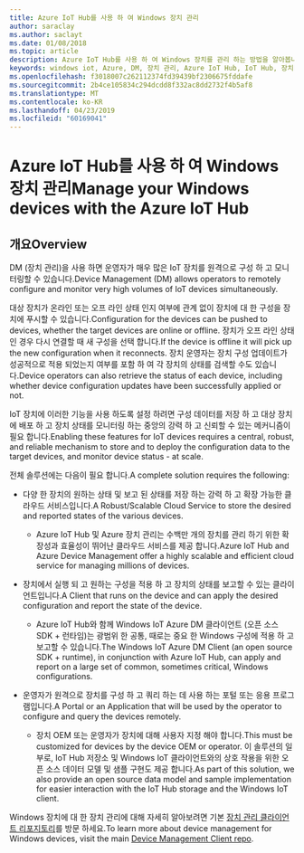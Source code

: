 ```yaml
---
title: Azure IoT Hub를 사용 하 여 Windows 장치 관리
author: saraclay
ms.author: saclayt
ms.date: 01/08/2018
ms.topic: article
description: Azure IoT Hub를 사용 하 여 Windows 장치를 관리 하는 방법을 알아봅니다.
keywords: windows iot, Azure, DM, 장치 관리, Azure IoT Hub, IoT Hub, 장치 상태
ms.openlocfilehash: f3018007c262112374fd39439bf2306675fddafe
ms.sourcegitcommit: 2b4ce105834c294dcdd8f332ac8dd2732f4b5af8
ms.translationtype: MT
ms.contentlocale: ko-KR
ms.lasthandoff: 04/23/2019
ms.locfileid: "60169041"
---
```

# <a name="manage-your-windows-devices-with-the-azure-iot-hub"></a><span data-ttu-id="64767-104">Azure IoT Hub를 사용 하 여 Windows 장치 관리</span><span class="sxs-lookup"><span data-stu-id="64767-104">Manage your Windows devices with the Azure IoT Hub</span></span>

## <a name="overview"></a><span data-ttu-id="64767-105">개요</span><span class="sxs-lookup"><span data-stu-id="64767-105">Overview</span></span>
<span data-ttu-id="64767-106">DM (장치 관리)을 사용 하면 운영자가 매우 많은 IoT 장치를 원격으로 구성 하 고 모니터링할 수 있습니다.</span><span class="sxs-lookup"><span data-stu-id="64767-106">Device Management (DM) allows operators to remotely configure and monitor very high volumes of IoT devices simultaneously.</span></span>

<span data-ttu-id="64767-107">대상 장치가 온라인 또는 오프 라인 상태 인지 여부에 관계 없이 장치에 대 한 구성을 장치에 푸시할 수 있습니다.</span><span class="sxs-lookup"><span data-stu-id="64767-107">Configuration for the devices can be pushed to devices, whether the target devices are online or offline.</span></span> <span data-ttu-id="64767-108">장치가 오프 라인 상태인 경우 다시 연결할 때 새 구성을 선택 합니다.</span><span class="sxs-lookup"><span data-stu-id="64767-108">If the device is offline it will pick up the new configuration when it reconnects.</span></span> <span data-ttu-id="64767-109">장치 운영자는 장치 구성 업데이트가 성공적으로 적용 되었는지 여부를 포함 하 여 각 장치의 상태를 검색할 수도 있습니다.</span><span class="sxs-lookup"><span data-stu-id="64767-109">Device operators can also retrieve the status of each device, including whether device configuration updates have been successfully applied or not.</span></span>

<span data-ttu-id="64767-110">IoT 장치에 이러한 기능을 사용 하도록 설정 하려면 구성 데이터를 저장 하 고 대상 장치에 배포 하 고 장치 상태를 모니터링 하는 중앙의 강력 하 고 신뢰할 수 있는 메커니즘이 필요 합니다.</span><span class="sxs-lookup"><span data-stu-id="64767-110">Enabling these features for IoT devices requires a central, robust, and reliable mechanism to store and to deploy the configuration data to the target devices, and monitor device status - at scale.</span></span>

<span data-ttu-id="64767-111">전체 솔루션에는 다음이 필요 합니다.</span><span class="sxs-lookup"><span data-stu-id="64767-111">A complete solution requires the following:</span></span>

* <span data-ttu-id="64767-112">다양 한 장치의 원하는 상태 및 보고 된 상태를 저장 하는 강력 하 고 확장 가능한 클라우드 서비스입니다.</span><span class="sxs-lookup"><span data-stu-id="64767-112">A Robust/Scalable Cloud Service to store the desired and reported states of the various devices.</span></span>
  * <span data-ttu-id="64767-113">Azure IoT Hub 및 Azure 장치 관리는 수백만 개의 장치를 관리 하기 위한 확장성과 효율성이 뛰어난 클라우드 서비스를 제공 합니다.</span><span class="sxs-lookup"><span data-stu-id="64767-113">Azure IoT Hub and Azure Device Management offer a highly scalable and efficient cloud service for managing millions of devices.</span></span>

* <span data-ttu-id="64767-114">장치에서 실행 되 고 원하는 구성을 적용 하 고 장치의 상태를 보고할 수 있는 클라이언트입니다.</span><span class="sxs-lookup"><span data-stu-id="64767-114">A Client that runs on the device and can apply the desired configuration and report the state of the device.</span></span>
  * <span data-ttu-id="64767-115">Azure IoT Hub와 함께 Windows IoT Azure DM 클라이언트 (오픈 소스 SDK + 런타임)는 광범위 한 공통, 때로는 중요 한 Windows 구성에 적용 하 고 보고할 수 있습니다.</span><span class="sxs-lookup"><span data-stu-id="64767-115">The Windows IoT Azure DM Client (an open source SDK + runtime), in conjunction with Azure IoT Hub, can apply and report on a large set of common, sometimes critical, Windows configurations.</span></span>

* <span data-ttu-id="64767-116">운영자가 원격으로 장치를 구성 하 고 쿼리 하는 데 사용 하는 포털 또는 응용 프로그램입니다.</span><span class="sxs-lookup"><span data-stu-id="64767-116">A Portal or an Application that will be used by the operator to configure and query the devices remotely.</span></span>
  * <span data-ttu-id="64767-117">장치 OEM 또는 운영자가 장치에 대해 사용자 지정 해야 합니다.</span><span class="sxs-lookup"><span data-stu-id="64767-117">This must be customized for devices by the device OEM or operator.</span></span> <span data-ttu-id="64767-118">이 솔루션의 일부로, IoT Hub 저장소 및 Windows IoT 클라이언트와의 상호 작용을 위한 오픈 소스 데이터 모델 및 샘플 구현도 제공 합니다.</span><span class="sxs-lookup"><span data-stu-id="64767-118">As part of this solution, we also provide an open source data model and sample implementation for easier interaction with the IoT Hub storage and the Windows IoT client.</span></span>

<span data-ttu-id="64767-119">Windows 장치에 대 한 장치 관리에 대해 자세히 알아보려면 기본 [장치 관리 클라이언트 리포지토리](https://github.com/ms-iot/iot-core-azure-dm-client/tree/master)를 방문 하세요.</span><span class="sxs-lookup"><span data-stu-id="64767-119">To learn more about device management for Windows devices, visit the main [Device Management Client repo](https://github.com/ms-iot/iot-core-azure-dm-client/tree/master).</span></span>
